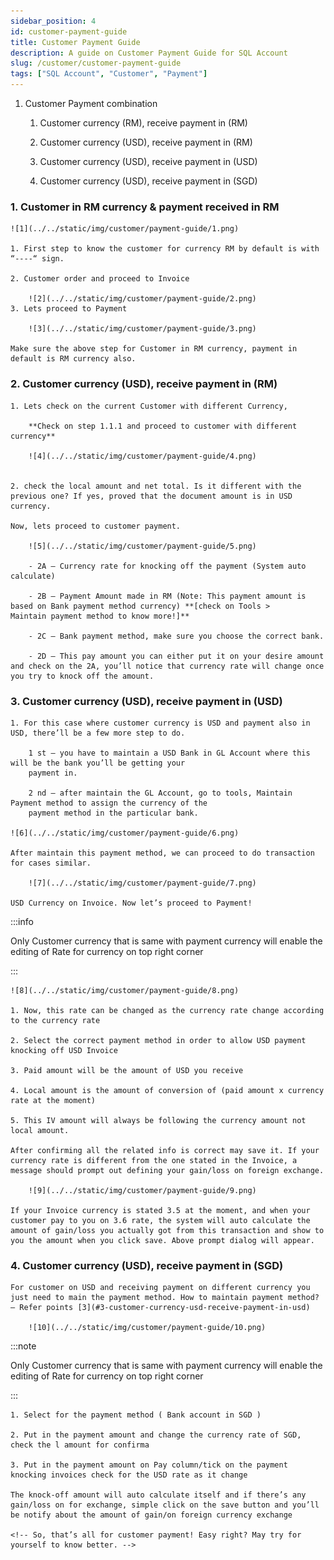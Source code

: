 ```yaml
---
sidebar_position: 4
id: customer-payment-guide
title: Customer Payment Guide
description: A guide on Customer Payment Guide for SQL Account
slug: /customer/customer-payment-guide
tags: ["SQL Account", "Customer", "Payment"]
---
```


1. Customer Payment combination

    1. Customer currency (RM), receive payment in (RM)

    2. Customer currency (USD), receive payment in (RM)

    3. Customer currency (USD), receive payment in (USD)

    4. Customer currency (USD), receive payment in (SGD)

### 1. Customer in RM currency & payment received in RM

    ![1](../../static/img/customer/payment-guide/1.png)

    1. First step to know the customer for currency RM by default is with “----“ sign.

    2. Customer order and proceed to Invoice

        ![2](../../static/img/customer/payment-guide/2.png)
    3. Lets proceed to Payment

        ![3](../../static/img/customer/payment-guide/3.png)

    Make sure the above step for Customer in RM currency, payment in default is RM currency also.

### 2. Customer currency (USD), receive payment in (RM)

    1. Lets check on the current Customer with different Currency,

        **Check on step 1.1.1 and proceed to customer with different currency**

        ![4](../../static/img/customer/payment-guide/4.png)


    2. check the local amount and net total. Is it different with the previous one? If yes, proved that the document amount is in USD currency.

    Now, lets proceed to customer payment.

        ![5](../../static/img/customer/payment-guide/5.png)

        - 2A – Currency rate for knocking off the payment (System auto calculate)

        - 2B – Payment Amount made in RM (Note: This payment amount is based on Bank payment method currency) **[check on Tools >     Maintain payment method to know more!]**

        - 2C – Bank payment method, make sure you choose the correct bank.

        - 2D – This pay amount you can either put it on your desire amount and check on the 2A, you’ll notice that currency rate will change once you try to knock off the amount.

### 3. Customer currency (USD), receive payment in (USD)

    1. For this case where customer currency is USD and payment also in USD, there’ll be a few more step to do.

        1 st – you have to maintain a USD Bank in GL Account where this will be the bank you’ll be getting your
        payment in.

        2 nd – after maintain the GL Account, go to tools, Maintain Payment method to assign the currency of the
        payment method in the particular bank.

    ![6](../../static/img/customer/payment-guide/6.png)

    After maintain this payment method, we can proceed to do transaction for cases similar.

        ![7](../../static/img/customer/payment-guide/7.png)

    USD Currency on Invoice. Now let’s proceed to Payment!

:::info

Only Customer currency that is same with payment currency will enable the editing of Rate for currency on top right corner

:::

    ![8](../../static/img/customer/payment-guide/8.png)

    1. Now, this rate can be changed as the currency rate change according to the currency rate

    2. Select the correct payment method in order to allow USD payment knocking off USD Invoice

    3. Paid amount will be the amount of USD you receive

    4. Local amount is the amount of conversion of (paid amount x currency rate at the moment)

    5. This IV amount will always be following the currency amount not local amount.

    After confirming all the related info is correct may save it. If your currency rate is different from the one stated in the Invoice, a message should prompt out defining your gain/loss on foreign exchange.

        ![9](../../static/img/customer/payment-guide/9.png)

    If your Invoice currency is stated 3.5 at the moment, and when your customer pay to you on 3.6 rate, the system will auto calculate the amount of gain/loss you actually got from this transaction and show to you the amount when you click save. Above prompt dialog will appear.

### 4. Customer currency (USD), receive payment in (SGD)

    For customer on USD and receiving payment on different currency you just need to main the payment method. How to maintain payment method? – Refer points [3](#3-customer-currency-usd-receive-payment-in-usd)

        ![10](../../static/img/customer/payment-guide/10.png)

:::note

Only Customer currency that is same with payment currency will enable the editing of Rate for currency on top right corner

:::

    1. Select for the payment method ( Bank account in SGD )

    2. Put in the payment amount and change the currency rate of SGD, check the l amount for confirma

    3. Put in the payment amount on Pay column/tick on the payment knocking invoices check for the USD rate as it change

    The knock-off amount will auto calculate itself and if there’s any gain/loss on for exchange, simple click on the save button and you’ll be notify about the amount of gain/on foreign currency exchange

    <!-- So, that’s all for customer payment! Easy right? May try for yourself to know better. -->

